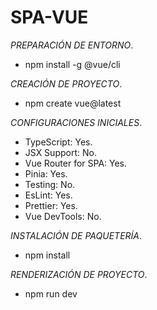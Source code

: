 # SPA-VUE

_PREPARACIÓN DE ENTORNO_.
* npm install -g @vue/cli

_CREACIÓN DE PROYECTO_.
* npm create vue@latest

_CONFIGURACIONES INICIALES_.
* TypeScript: Yes.
* JSX Support: No.
* Vue Router for SPA: Yes.
* Pinia: Yes.
* Testing: No.
* EsLint: Yes.
* Prettier: Yes.
* Vue DevTools: No.

_INSTALACIÓN DE PAQUETERÍA_.
* npm install

_RENDERIZACIÓN DE PROYECTO_.
* npm run dev